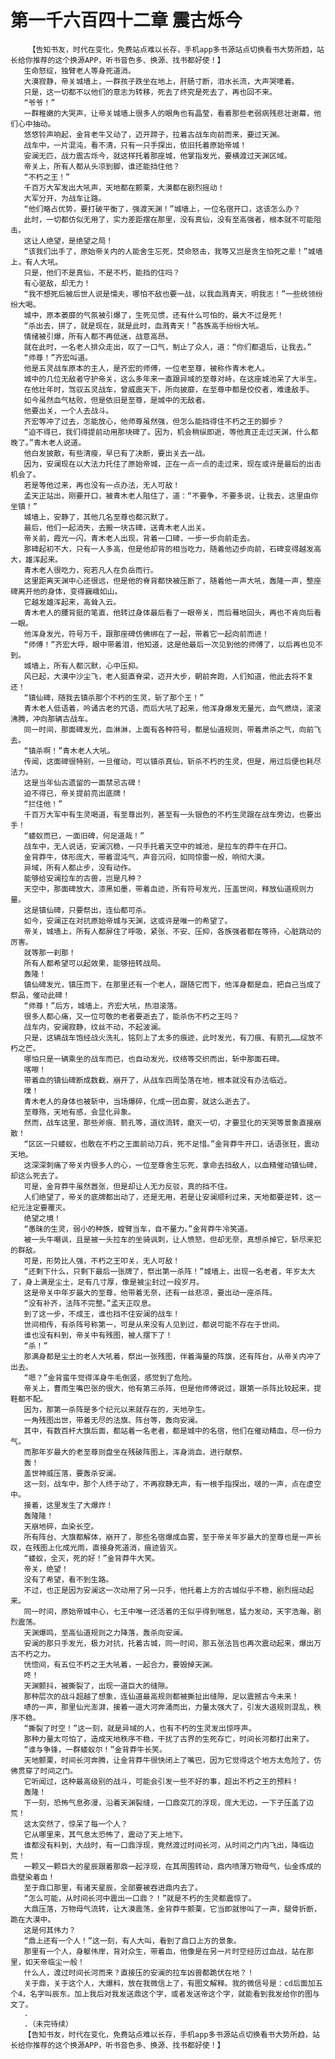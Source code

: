 # 第一千六百四十二章 震古烁今
        【告知书友，时代在变化，免费站点难以长存，手机app多书源站点切换看书大势所趋，站长给你推荐的这个换源APP，听书音色多、换源、找书都好使！】
       生命怒绽，独臂老人等身死道消。
       大漠寂静，帝关城墙上，一群孩子跌坐在地上，肝肠寸断，泪水长流，大声哭嚎着。
       只是，这一切都不以他们的意志为转移，死去了终究是死去了，再也回不来。
       “爷爷！”
       一群稚嫩的大哭声，让帝关城墙上很多人的眼角也有晶莹，看着那些老弱病残悲壮谢幕，他们心中抽动。
       悠悠铃声响起，金背老牛又动了，迈开蹄子，拉着古战车向前而来，要过天渊。
       战车中，一片混沌，看不清，只有一只手探出，依旧托着原始帝城！
       安澜无匹，战力震古烁今，就这样托着那座城，他掌指发光，要横渡过天渊区域。
       帝关上，所有人都从头凉到脚，谁还能挡住他？
       “不朽之王！”
       千百万大军发出大吼声，天地都在颤栗，大漠都在剧烈摇动！
       大军分开，为战车让路。
       “他们略占优势，要打破平衡了，强渡天渊！”城墙上，一位名宿开口，这该怎么办？
       此时，一切都仿似无用了，实力差距摆在那里，没有真仙，没有至高强者，根本就不可能阻击。
       这让人绝望，是绝望之局！
       “该我们出手了，原始帝关内的人能舍生忘死，焚命怒击，我等又岂是贪生怕死之辈！”城墙上，有人大吼。
       只是，他们不是真仙，不是不朽，能挡的住吗？
       有心驱敌，却无力！
       “我不想死后被后世人说是懦夫，哪怕不敌也要一战，以我血溅青天，明我志！”一些统领纷纷大喝。
       城中，原本萎靡的气氛被引爆了，生死见惯，还有什么可怕的，最大不过是死！
       “杀出去，拼了，就是现在，就是此时，血溅青天！”各族高手纷纷大吼。
       情绪被引爆，所有人都不再低迷，战意高昂。
       就在此时，一名老人排众走出，叹了一口气，制止了众人，道：“你们都退后，让我去。”
       “师尊！”齐宏叫道。
       他是五灵战车原本的主人，是齐宏的师傅，一位老至尊，被称作青木老人。
       城中的几位无敌者守护帝关，这么多年来一直跟异域的至尊对峙，在这座城池呆了大半生。
       在他壮年时，驾驭五灵战车，曾威震天下，所向披靡，在至尊中都是佼佼者，难逢敌手。
       如今虽然血气枯败，但是依旧是至尊，是城中的无敌者。
       他要出关，一个人去战斗。
       齐宏等冲了过去，怎能放心，他师尊虽然强，但怎么能挡得住不朽之王的脚步？
       “迫不得已，我们得提前动用那块碑了。因为，机会稍纵即逝，等他真正走过天渊，什么都晚了。”青木老人说道。
       他白发披散，有些清瘦，早已有了决断，要出关去一战。
       因为，安澜现在以大法力托住了原始帝城，正在一点一点的走过来，现在或许是最后的出击机会了。
       若是等他过来，再也没有一点办法，无人可敌！
       孟天正站出，刚要开口，被青木老人阻住了，道：“不要争，不要多说，让我去，这里由你坐镇！”
       城墙上，安静了，其他几名至尊也都沉默了。
       最后，他们一起消失，去搬一块古碑，送青木老人出关。
       帝关前，霞光一闪，青木老人出现，背着一口碑，一步一步向前走去。
       那碑起初不大，只有一人多高，但是他却背的相当吃力，随着他迈步向前，石碑变得越发高大，雄浑起来。
       青木老人很吃力，宛若凡人在负岳而行。
       这里距离天渊中心还很远，但是他的脊背都快被压断了，随着他一声大吼，轰隆一声，整座碑离开他的身体，变得巍峨如山。
       它越发雄浑起来，高耸入云。
       青木老人的腰背挺的笔直，他转过身体最后看了一眼帝关，而后蓦地回头，再也不肯向后看一眼。
       他浑身发光，符号万千，跟那座碑仿佛绑在了一起，带着它一起向前而进！
       “师傅！”齐宏大呼，眼中带着泪，他知道，这是他最后一次见到他的师傅了，以后再也见不到。
       城墙上，所有人都沉默，心中压抑。
       风已起，大漠中沙尘飞，老人挺直脊梁，迈开大步，朝前奔跑，人们知道，他此去将不复还！
       “镇仙碑，随我去镇杀那个不朽的生灵，斩了那个王！”
       青木老人低语着，吟诵古老的咒语，而后大吼了起来，他浑身爆发无量光，血气燃烧，滚滚沸腾，冲向那辆古战车。
       同一时间，那面碑发光，血淋淋，上面有各种符号，都是仙道规则，带着肃杀之气，向前飞去。
       “镇杀啊！”青木老人大吼。
       传闻，这面碑很特别，一旦催动，可以镇杀真仙，斩杀不朽的生灵，但是，用过后便也耗尽法力。
       这是当年仙古遗留的一面禁忌古碑！
       迫不得已，帝关提前亮出底牌！
       “拦住他！”
       千百万大军中有生灵喝道，有至尊出列，甚至有一头银色的不朽生灵跟在战车旁边，也要出手！
       “蝼蚁而已，一面旧碑，何足道哉！”
       战车中，无人说话，安澜沉稳，一只手托着天空中的城池，是拉车的莽牛在开口。
       金背莽牛，体形庞大，带着混沌气，声音沉闷，如同惊雷一般，响彻大漠。
       异域，所有人都止步，没有动作。
       能够给安澜拉车的古兽，岂是凡种？
       天空中，那面碑放大，漆黑如墨，带着血迹，所有符号发光，压盖世间，释放仙道规则力量。
       这是镇仙碑，只要祭出，连仙都可杀。
       如今，安澜正在对抗原始帝城与天渊，这或许是唯一的希望了。
       帝关，城墙上，所有人都屏住了呼吸，紧张、不安、压抑，各族强者都在等待，心脏跳动的厉害。
       就等那一刹那！
       所有人都希望可以起效果，能够扭转战局。
       轰隆！
       镇仙碑发光，镇压而下，在那里还有一个老人，跟随它而下，他浑身都是血，把自己当成了祭品，催动此碑！
       “师尊！”后方，城墙上，齐宏大吼，热泪滚落。
       很多人都心痛，又一位可敬的老者要逝去了，能杀伤不朽之王吗？
       战车内，安澜寂静，纹丝不动，不起波澜。
       只是，这辆战车饱经战火洗礼，铭刻上了太多的痕迹，此时发光，有刀痕、有箭孔……绽放不朽之芒。
       哪怕只是一辆乘坐的战车而已，也自动发光，纹络等交织而出，斩中那面石碑。
       喀嚓！
       带着血的镇仙碑断成数截，崩开了，从战车四周坠落在地，根本就没有办法临近。
       噗！
       青木老人的身体也被斩中，当场爆碎，化成一团血雾，就这么逝去了。
       至尊殇，天地有感，会显化异象。
       然而，战车这里，那些斧痕、箭孔等，道纹流转，磨灭一切，才要显化的天哭等景象直接崩散！
       “区区一只蝼蚁，也敢在不朽之王面前动刀兵，死不足惜。”金背莽牛开口，话语张狂，震动天地。
       这深深刺痛了帝关内很多人的心，一位至尊舍生忘死，拿命去挡敌人，以血精催动镇仙碑，却这么死去了。
       可是，金背莽牛虽然嚣张，但是却让人无力反驳，真的挡不住。
       人们绝望了，帝关的底牌都出动了，还是无用，若是让安澜顺利过来，天地都要逆转，这一纪元注定要覆灭。
       绝望之境！
       “愚昧的生灵，弱小的种族，螳臂当车，自不量力。”金背莽牛冷笑道。
       被一头牛嘲讽，且是被一头拉车的坐骑讽刺，让人愤怒，但却无奈，真想杀掉它，斩尽来犯的群敌。
       可是，形势比人强，不朽之王叩关，无人可敌！
       “还剩下什么，只剩下最后一张牌了，祭出第一杀阵！”城墙上，出现一名老者，年岁太大了，身上满是尘土，足有几寸厚，像是被尘封过一段岁月。
       这是帝关中年岁最大的至尊，他带着无奈，还有一丝悲凉，要出动一座杀阵。
       “没有补齐，法阵不完整。”孟天正叹息。
       到了这一步，不成王，谁也挡不住安澜的战车！
       世间相传，有杀阵号称第一，可是从来没有人见到过，都说可能不存在于世间。
       谁也没有料到，帝关中有残图，被人摆下了！
       “杀！”
       那满身都是尘土的老人大吼着，祭出一张残图，伴着海量的阵旗，还有阵台，从帝关内冲了出去。
       “嗯？”金背蛮牛觉得浑身牛毛倒竖，感觉到了危险。
       帝关上，曹雨生嘴巴张的很大，他有第三杀阵，但是他师傅说过，跟第一杀阵比较起来，提鞋都不配。
       因为，那第一杀阵是多个纪元以来就存在的，天地孕生。
       一角残图出世，带着无尽的法旗、阵台等，轰向安澜。
       其中，有数百杆大旗后面，都站着一名老者，都是城中的名宿，他们在催动精血，尽一份力气。
       而那年岁最大的老至尊则盘坐在残破阵图上，浑身淌血，进行献祭。
       轰！
       盖世神威压落，要轰杀安澜。
       这一刻，战车中，那个人终于动了，不再寂静无声，有一根手指探出，啵的一声，点在虚空中。
       接着，这里发生了大爆炸！
       轰隆隆！
       天崩地碎，血染长空。
       所有阵台、大旗都解体，崩开了，那些名宿爆成血雾，至于帝关年岁最大的至尊也是一声长叹，在残图上化成光雨，直接身死道消，痕迹皆灭。
       “蝼蚁，全灭，死的好！”金背莽牛大笑。
       帝关，绝望！
       没有了希望，看不到生路。
       不过，也正是因为安澜这一次动用了另一只手，他托着上方的古城似乎不稳，剧烈摇动起来。
       同一时间，原始帝城中心，七王中唯一还活着的王似乎得到喘息，猛力发动，天宇浩瀚，剧烈震荡。
       天渊爆鸣，至高仙道规则之力降落，轰杀向安澜。
       安澜的那只手发光，极力对抗，托着古城，同一时间，那五张法旨也再次震动起来，爆出万古不朽之力。
       恍惚间，有五位不朽之王大吼着，一起合力，要毁掉天渊。
       咚！
       天渊颤抖，被撕裂了，出现一道巨大的缝隙。
       那种层次的战斗超越了想象，连仙道最高规则都被撕扯出缝隙，足以震撼古今未来！
       哧的一声，那里仙光澎湃，接着一道大河奔涌而出，力量太强大了，引发大道规则混乱，秩序不稳。
       “撕裂了时空！”这一刻，就是异域的人，也有不朽的生灵发出惊呼声。
       那种力量太可怕了，造成天地秩序不稳，干扰了古界的生死存亡，时间长河都打出来了。
       “谁与争锋，一群蝼蚁尔！”金背莽牛长笑。
       天地颤栗，时间长河奔腾，让金背莽牛很快闭上了嘴巴，因为它觉得这个地方太危险了，仿佛贯穿了时间之门。
       它听闻过，这种最高级别的战斗，可能会引发一些不好的事，超出不朽之王的预料！
       轰隆！
       下一刻，恐怖气息弥漫，沿着天渊裂缝，一口鼎突兀的浮现，庞大无边，一下子压盖了边荒！
       这太突然了，惊呆了每一个人？
       它从哪里来，其气息太恐怖了，震动了天上地下。
       谁都没有料到，大战时，有一口鼎浮现，竟然渡过时间长河，从时间之门内飞出，降临边荒！
       一颗又一颗巨大的星辰跟着那鼎一起浮现，在其周围转动，鼎内喷薄万物母气，仙金炼成的鼎壁染着血！
       至于鼎口那里，有诸天星辰，全部要被吞进鼎内去了。
       “怎么可能，从时间长河中震出一口鼎？！”就是不朽的生灵都震惊了。
       大鼎压落，万物母气流转，让大漠震荡，金背莽牛颤栗，它当即就惨叫了一声，腿骨折断，跪在大漠中。
       这是何其伟力？
       “鼎上还有一个人！”这一刻，有人大叫，看到了鼎口上方的景象。
       那里有一个人，身躯伟岸，背对众生，带着血，他像是在另一片时空经历过血战，站在那里，如天帝临尘一般！
       什么人，渡过时间长河而来？直接压的安澜的拉车凶兽都跪伏在地？！
       关于鼎，关于这个人，大爆料，放在我微信上了，有图文解释。我的微信号是：cd后面加五个4，名字叫辰东。加上我后对我发送鼎这个字，或者发送帝这个字，就能看到我发给你的图与文了。
       .
       .（未完待续）
       【告知书友，时代在变化，免费站点难以长存，手机app多书源站点切换看书大势所趋，站长给你推荐的这个换源APP，听书音色多、换源、找书都好使！】